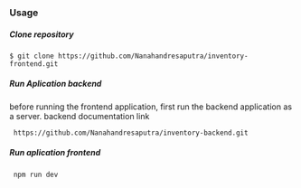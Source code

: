 ### Usage

##### Clone repository

```terminal
$ git clone https://github.com/Nanahandresaputra/inventory-frontend.git
```

##### Run Aplication backend

before running the frontend application, first run the backend application as a server.
backend documentation link

```http
 https://github.com/Nanahandresaputra/inventory-backend.git
```

##### Run aplication frontend

```terminal
 npm run dev
```
